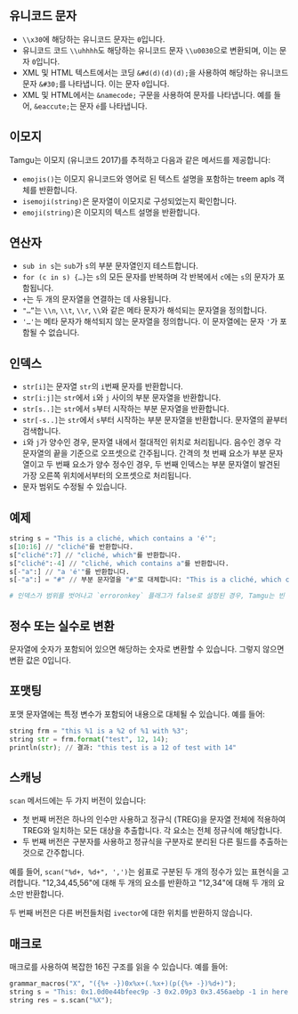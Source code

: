 ## 유니코드 문자

- `\\x30`에 해당하는 유니코드 문자는 `0`입니다.
- 유니코드 코드 `\\uhhhh`도 해당하는 유니코드 문자 `\\u0030`으로 변환되며, 이는 문자 `0`입니다.
- XML 및 HTML 텍스트에서는 코딩 `&#d(d)(d)(d);`을 사용하여 해당하는 유니코드 문자 `&#30;`를 나타냅니다. 이는 문자 `0`입니다.
- XML 및 HTML에서는 `&namecode;` 구문을 사용하여 문자를 나타냅니다. 예를 들어, `&eaccute;`는 문자 `é`를 나타냅니다.

## 이모지

Tamgu는 이모지 (유니코드 2017)를 추적하고 다음과 같은 메서드를 제공합니다:
- `emojis()`는 이모지 유니코드와 영어로 된 텍스트 설명을 포함하는 treem apls 객체를 반환합니다.
- `isemoji(string)`은 문자열이 이모지로 구성되었는지 확인합니다.
- `emoji(string)`은 이모지의 텍스트 설명을 반환합니다.

## 연산자

- `sub in s`는 `sub`가 `s`의 부분 문자열인지 테스트합니다.
- `for (c in s) {…}`는 `s`의 모든 문자를 반복하며 각 반복에서 `c`에는 `s`의 문자가 포함됩니다.
- `+`는 두 개의 문자열을 연결하는 데 사용됩니다.
- `"…”`는 `\\n`, `\\t`, `\\r`, `\\`와 같은 메타 문자가 해석되는 문자열을 정의합니다.
- `'…'`는 메타 문자가 해석되지 않는 문자열을 정의합니다. 이 문자열에는 문자 `'`가 포함될 수 없습니다.

## 인덱스

- `str[i]`는 문자열 `str`의 `i`번째 문자를 반환합니다.
- `str[i:j]`는 `str`에서 `i`와 `j` 사이의 부분 문자열을 반환합니다.
- `str[s..]`는 `str`에서 `s`부터 시작하는 부분 문자열을 반환합니다.
- `str[-s..]`는 `str`에서 `s`부터 시작하는 부분 문자열을 반환합니다. 문자열의 끝부터 검색합니다.
- `i`와 `j`가 양수인 경우, 문자열 내에서 절대적인 위치로 처리됩니다. 음수인 경우 각 문자열의 끝을 기준으로 오프셋으로 간주됩니다. 간격의 첫 번째 요소가 부분 문자열이고 두 번째 요소가 양수 정수인 경우, 두 번째 인덱스는 부분 문자열이 발견된 가장 오른쪽 위치에서부터의 오프셋으로 처리됩니다.
- 문자 범위도 수정될 수 있습니다.

## 예제

```python
string s = "This is a cliché, which contains a 'é'";
s[10:16] // "cliché"를 반환합니다.
s["cliché":7] // "cliché, which"를 반환합니다.
s["cliché":-4] // "cliché, which contains a"를 반환합니다.
s[-"a":] // "a 'é'"를 반환합니다.
s[-"a":] = "#" // 부분 문자열을 "#"로 대체합니다: "This is a cliché, which contains #"

# 인덱스가 범위를 벗어나고 `erroronkey` 플래그가 false로 설정된 경우, Tamgu는 빈 문자열을 반환합니다.
```

## 정수 또는 실수로 변환

문자열에 숫자가 포함되어 있으면 해당하는 숫자로 변환할 수 있습니다. 그렇지 않으면 변환 값은 0입니다.

## 포맷팅

포맷 문자열에는 특정 변수가 포함되어 내용으로 대체될 수 있습니다. 예를 들어:

```python
string frm = "this %1 is a %2 of %1 with %3";
string str = frm.format("test", 12, 14);
println(str); // 결과: "this test is a 12 of test with 14"
```

## 스캐닝

`scan` 메서드에는 두 가지 버전이 있습니다:
- 첫 번째 버전은 하나의 인수만 사용하고 정규식 (TREG)을 문자열 전체에 적용하여 TREG와 일치하는 모든 대상을 추출합니다. 각 요소는 전체 정규식에 해당합니다.
- 두 번째 버전은 구분자를 사용하고 정규식을 구분자로 분리된 다른 필드를 추출하는 것으로 간주합니다.

예를 들어, `scan("%d+, %d+", ',')`는 쉼표로 구분된 두 개의 정수가 있는 표현식을 고려합니다. "12,34,45,56"에 대해 두 개의 요소를 반환하고 "12,34"에 대해 두 개의 요소만 반환합니다.

두 번째 버전은 다른 버전들처럼 `ivector`에 대한 위치를 반환하지 않습니다.

## 매크로

매크로를 사용하여 복잡한 16진 구조를 읽을 수 있습니다. 예를 들어:

```python
grammar_macros("X", "({%+ -})0x%x+(.%x+)(p({%+ -})%d+)");
string s = "This: 0x1.0d0e44bfeec9p -3 0x2.09p3 0x3.456aebp -1 in here.";
string res = s.scan("%X");
```